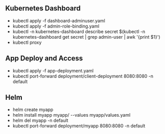 ## Kubernetes Dashboard
- kubectl apply -f dashboard-adminuser.yaml
- kubectl apply -f admin-role-binding.yaml
- kubectl -n kubernetes-dashboard describe secret $(kubectl -n kubernetes-dashboard get secret | grep admin-user | awk '{print $1}')
- kubectl proxy

## App Deploy and Access
- kubectl apply -f app-deployment.yaml
- kubectl port-forward deployment/client-deployment 8080:8080 -n default
 
## Helm 
- helm create myapp
- helm install myapp myapp/ --values myapp/values.yaml
- helm del myapp -n default
- kubectl port-forward deployment/myapp 8080:8080 -n default
